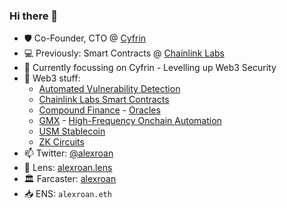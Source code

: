 ### Hi there 👋 

- 🛡️ Co-Founder, CTO @ [Cyfrin](https://www.cyfrin.io/)
- 💻 Previously: Smart Contracts @ [Chainlink Labs](https://chainlinklabs.com/)
- 🧠 Currently focussing on Cyfrin - Levelling up Web3 Security
- 💬 Web3 stuff:
    - [Automated Vulnerability Detection](https://github.com/Cyfrin/aderyn)
    - [Chainlink Labs Smart Contracts](https://github.com/smartcontractkit/chainlink)
    - [Compound Finance](https://compound.finance/) - [Oracles](https://github.com/smartcontractkit/open-oracle)
    - [GMX](https://gmx.io/#/) - [High-Frequency Onchain Automation](https://github.com/Cyfrin/chainlink-gmx-automation)
    - [USM Stablecoin](https://github.com/usmfum/USM)
    - [ZK Circuits](https://github.com/alexroan/zk-playground)
- 📫 Twitter: [@alexroan](https://twitter.com/alexroan)
- 🌱 Lens: [alexroan.lens](https://lenster.xyz/u/alexroan.lens)
- 🏛️ Farcaster: [alexroan](https://warpcast.com/alexroan/)
- 📥 ENS: `alexroan.eth`
